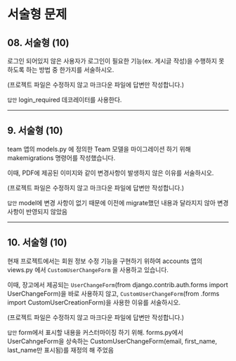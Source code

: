 # 서술형 문제

## 08. 서술형 (10)

로그인 되어있지 않은 사용자가 로그인이 필요한 기능(ex. 게시글 작성)을 수행하지 못하도록 하는 방법 중 한가지를 서술하시오.

(프로젝트 파일은 수정하지 않고 마크다운 파일에 답변만 작성합니다.)

`답안` login_required 데코레이터를 사용한다.

---

## 9. 서술형 (10)

team 앱의 models.py 에 정의한 Team 모델을 마이그레이션 하기 위해 makemigrations 명령어를 작성했습니다.

이때, PDF에 제공된 이미지와 같이 변경사항이 발생하지 않은 이유를 서술하시오.

(프로젝트 파일은 수정하지 않고 마크다운 파일에 답변만 작성합니다.)

`답안` model에 변경 사항이 없기 때문에 이전에 migrate했던 내용과 달라지지 않아 변경사항이 반영되지 않았음

---

## 10. 서술형 (10)

현재 프로젝트에서는 회원 정보 수정 기능을 구현하기 위하여 accounts 앱의 views.py 에서 `CustomUserChangeForm` 을 사용하고 있습니다.

이때, 장고에서 제공되는 `UserChangeForm`(from django.contrib.auth.forms import UserChangeForm)을 바로 사용하지 않고, `CustomUserChangeForm`(from .forms import CustomUserCreationForm)을 사용한 이유를 서술하시오.

(프로젝트 파일은 수정하지 않고 마크다운 파일에 답변만 작성합니다.)

`답안` form에서 표시할 내용을 커스터마이징 하기 위해. forms.py에서 UserCahngeForm을 상속하는 CustomUserChangeForm(email, first_name, last_name만 표시됨)를 재정의 해 주었음
